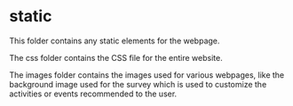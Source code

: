 # static

This folder contains any static elements for the webpage.

The css folder contains the CSS file for the entire website.

The images folder contains the images used for various webpages, like the background image used for the survey which is used to customize the activities or events recommended to the user.
